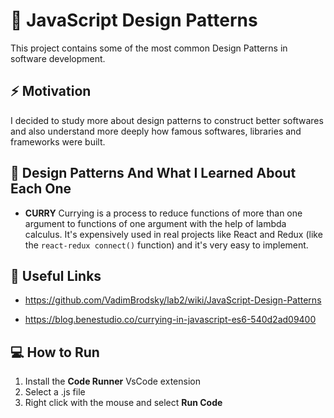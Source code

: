 # :blue_book: JavaScript Design Patterns

This project contains some of the most common Design Patterns in software development.

## :zap: Motivation

I decided to study more about design patterns to construct better softwares and also understand more deeply how famous softwares, libraries and frameworks were built.

## :memo: Design Patterns And What I Learned About Each One

- **CURRY**
Currying is a process to reduce functions of more than one argument to functions of one argument with the help of lambda calculus. It's expensively used in real projects like React and Redux (like the  `react-redux connect()` function) and it's very easy to implement.

## :newspaper: Useful Links

- https://github.com/VadimBrodsky/lab2/wiki/JavaScript-Design-Patterns

- https://blog.benestudio.co/currying-in-javascript-es6-540d2ad09400

## :computer: How to Run

1. Install the **Code Runner** VsCode extension
2. Select a .js file
3. Right click with the mouse and select **Run Code**